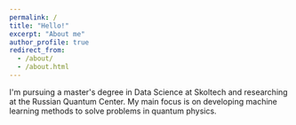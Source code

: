```yaml
---
permalink: /
title: "Hello!"
excerpt: "About me"
author_profile: true
redirect_from: 
  - /about/
  - /about.html
---
```


I'm pursuing a master's degree in Data Science at Skoltech and researching at the Russian Quantum Center. My main focus is on developing machine learning methods to solve problems in quantum physics.
